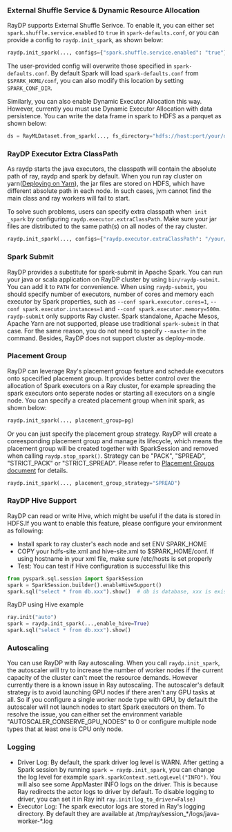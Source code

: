 
### External Shuffle Service & Dynamic Resource Allocation

RayDP supports External Shuffle Serivce. To enable it, you can either set `spark.shuffle.service.enabled` to `true` in `spark-defaults.conf`, or you can provide a config to `raydp.init_spark`, as shown below:

```python
raydp.init_spark(..., configs={"spark.shuffle.service.enabled": "true"})
```

The user-provided config will overwrite those specified in `spark-defaults.conf`. By default Spark will load `spark-defaults.conf` from `$SPARK_HOME/conf`, you can also modify this location by setting `SPARK_CONF_DIR`.

Similarly, you can also enable Dynamic Executor Allocation this way. However, currently you must use Dynamic Executor Allocation with data persistence. You can write the data frame in spark to HDFS as a parquet as shown below:

```python
ds = RayMLDataset.from_spark(..., fs_directory="hdfs://host:port/your/directory")
```

### RayDP Executor Extra ClassPath 

As raydp starts the java executors, the classpath will contain the absolute path of ray, raydp and spark by default. When you run ray cluster on yarn([Deploying on Yarn](https://docs.ray.io/en/latest/cluster/yarn.html)), the jar files are stored on HDFS, which have different absolute path in each node. In such cases,  jvm cannot find the main class and ray workers will fail to start. 

To solve such problems, users can specify extra classpath when` init _spark` by configuring `raydp.executor.extraClassPath`. Make sure your jar files are distributed to the same path(s) on all nodes of the ray cluster.

```python
raydp.init_spark(..., configs={"raydp.executor.extraClassPath": "/your/extra/jar/path:/another/path"})
```

### Spark Submit

RayDP provides a substitute for spark-submit in Apache Spark. You can run your java or scala application on RayDP cluster by using `bin/raydp-submit`. You can add it to `PATH` for convenience. When using `raydp-submit`, you should specify number of executors, number of cores and memory each executor by Spark properties, such as `--conf spark.executor.cores=1`, `--conf spark.executor.instances=1` and `--conf spark.executor.memory=500m`. `raydp-submit` only supports Ray cluster. Spark standalone, Apache Mesos, Apache Yarn are not supported, please use traditional `spark-submit` in that case. For the same reason, you do not need to specify `--master` in the command. Besides, RayDP does not support cluster as deploy-mode.

### Placement Group
RayDP can leverage Ray's placement group feature and schedule executors onto spcecified placement group. It provides better control over the allocation of Spark executors on a Ray cluster, for example spreading the spark executors onto seperate nodes or starting all executors on a single node. You can specify a created placement group when init spark, as shown below:

```python
raydp.init_spark(..., placement_group=pg)
```

Or you can just specify the placement group strategy. RayDP will create a coreesponding placement group and manage its lifecycle, which means the placement group will be created together with SparkSession and removed when calling `raydp.stop_spark()`. Strategy can be "PACK", "SPREAD", "STRICT_PACK" or "STRICT_SPREAD". Please refer to [Placement Groups document](https://docs.ray.io/en/latest/placement-group.html#pgroup-strategy) for details.

```python
raydp.init_spark(..., placement_group_strategy="SPREAD")
```


### RayDP Hive Support
RayDP can read or write Hive, which might be useful if the data is stored in HDFS.If you want to enable this feature, please configure your environment as following:
+ Install spark to ray cluster's each node and set ENV SPARK_HOME
+ COPY your hdfs-site.xml and hive-site.xml to $SPARK_HOME/conf. If using hostname in your xml file, make sure /etc/hosts is set properly
+ Test: You can test if Hive configuration is successful like this
```python
from pyspark.sql.session import SparkSession
spark = SparkSession.builder().enableHiveSupport()
spark.sql("select * from db.xxx").show()  # db is database, xxx is exists table
```
RayDP using Hive example
```python
ray.init("auto")
spark = raydp.init_spark(...,enable_hive=True)
spark.sql("select * from db.xxx").show()
```


### Autoscaling
You can use RayDP with Ray autoscaling. When you call `raydp.init_spark`, the autoscaler will try to increase the number of worker nodes if the current capacity of the cluster can't meet the resource demands. However currently there is a known issue in Ray autoscaling. The autoscaler's default strategy is to avoid launching GPU nodes if there aren't any GPU tasks at all. So if you configure a single worker node type with GPU, by default the autoscaler will not launch nodes to start Spark executors on them. To resolve the issue, you can either set the environment variable "AUTOSCALER_CONSERVE_GPU_NODES" to 0 or configure multiple node types that at least one is CPU only node. 


### Logging
+ Driver Log: By default, the spark driver log level is WARN. After getting a Spark session by running `spark = raydp.init_spark`, you can change the log level for example `spark.sparkContext.setLogLevel("INFO")`. You will also see some AppMaster INFO logs on the driver. This is because Ray redirects the actor logs to driver by default. To disable logging to driver, you can set it in Ray init `ray.init(log_to_driver=False)`
+ Executor Log: The spark executor logs are stored in Ray's logging directory. By default they are available at /tmp/ray/session_\*/logs/java-worker-\*.log
